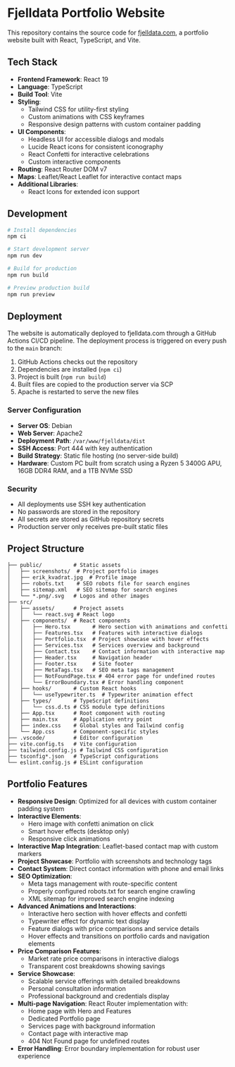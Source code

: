 # Fjelldata Portfolio Website

This repository contains the source code for [fjelldata.com](https://fjelldata.com), a portfolio website built with React, TypeScript, and Vite.

## Tech Stack

- **Frontend Framework**: React 19
- **Language**: TypeScript
- **Build Tool**: Vite
- **Styling**: 
  - Tailwind CSS for utility-first styling
  - Custom animations with CSS keyframes
  - Responsive design patterns with custom container padding
- **UI Components**: 
  - Headless UI for accessible dialogs and modals
  - Lucide React icons for consistent iconography
  - React Confetti for interactive celebrations
  - Custom interactive components
- **Routing**: React Router DOM v7
- **Maps**: Leaflet/React Leaflet for interactive contact maps
- **Additional Libraries**:
  - React Icons for extended icon support

## Development

```bash
# Install dependencies
npm ci

# Start development server
npm run dev

# Build for production
npm run build

# Preview production build
npm run preview
```

## Deployment

The website is automatically deployed to fjelldata.com through a GitHub Actions CI/CD pipeline. The deployment process is triggered on every push to the `main` branch:

1. GitHub Actions checks out the repository
2. Dependencies are installed (`npm ci`)
3. Project is built (`npm run build`)
4. Built files are copied to the production server via SCP
5. Apache is restarted to serve the new files

### Server Configuration

- **Server OS**: Debian
- **Web Server**: Apache2
- **Deployment Path**: `/var/www/fjelldata/dist`
- **SSH Access**: Port 444 with key authentication
- **Build Strategy**: Static file hosting (no server-side build)
- **Hardware**: Custom PC built from scratch using a Ryzen 5 3400G APU, 16GB DDR4 RAM, and a 1TB NVMe SSD

### Security

- All deployments use SSH key authentication
- No passwords are stored in the repository
- All secrets are stored as GitHub repository secrets
- Production server only receives pre-built static files

## Project Structure

```
├── public/          # Static assets
│   ├── screenshots/  # Project portfolio images
│   ├── erik_kvadrat.jpg  # Profile image
│   ├── robots.txt    # SEO robots file for search engines
│   ├── sitemap.xml   # SEO sitemap for search engines
│   └── *.png/.svg   # Logos and other images
├── src/
│   ├── assets/      # Project assets
│   │   └── react.svg # React logo
│   ├── components/  # React components
│   │   ├── Hero.tsx       # Hero section with animations and confetti
│   │   ├── Features.tsx   # Features with interactive dialogs
│   │   ├── Portfolio.tsx  # Project showcase with hover effects
│   │   ├── Services.tsx   # Services overview and background
│   │   ├── Contact.tsx    # Contact information with interactive map
│   │   ├── Header.tsx     # Navigation header
│   │   ├── Footer.tsx     # Site footer
│   │   ├── MetaTags.tsx   # SEO meta tags management
│   │   ├── NotFoundPage.tsx # 404 error page for undefined routes
│   │   └── ErrorBoundary.tsx # Error handling component
│   ├── hooks/       # Custom React hooks
│   │   └── useTypewriter.ts  # Typewriter animation effect
│   ├── types/       # TypeScript definitions
│   │   └── css.d.ts # CSS module type definitions
│   ├── App.tsx      # Root component with routing
│   ├── main.tsx     # Application entry point
│   ├── index.css    # Global styles and Tailwind config
│   └── App.css      # Component-specific styles
├── .vscode/         # Editor configuration
├── vite.config.ts   # Vite configuration
├── tailwind.config.js # Tailwind CSS configuration
├── tsconfig*.json   # TypeScript configurations
└── eslint.config.js # ESLint configuration
```

## Portfolio Features

- **Responsive Design**: Optimized for all devices with custom container padding system
- **Interactive Elements**: 
  - Hero image with confetti animation on click
  - Smart hover effects (desktop only)
  - Responsive click animations
- **Interactive Map Integration**: Leaflet-based contact map with custom markers
- **Project Showcase**: Portfolio with screenshots and technology tags
- **Contact System**: Direct contact information with phone and email links
- **SEO Optimization**: 
  - Meta tags management with route-specific content
  - Properly configured robots.txt for search engine crawling
  - XML sitemap for improved search engine indexing
- **Advanced Animations and Interactions**:
  - Interactive hero section with hover effects and confetti
  - Typewriter effect for dynamic text display
  - Feature dialogs with price comparisons and service details
  - Hover effects and transitions on portfolio cards and navigation elements
- **Price Comparison Features**:
  - Market rate price comparisons in interactive dialogs
  - Transparent cost breakdowns showing savings
- **Service Showcase**:
  - Scalable service offerings with detailed breakdowns
  - Personal consultation information
  - Professional background and credentials display
- **Multi-page Navigation**: React Router implementation with:
  - Home page with Hero and Features
  - Dedicated Portfolio page
  - Services page with background information
  - Contact page with interactive map
  - 404 Not Found page for undefined routes
- **Error Handling**: Error boundary implementation for robust user experience